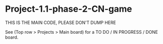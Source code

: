 # Project-1.1-phase-2-CN-game

THIS IS THE MAIN CODE, PLEASE DON'T DUMP HERE

See (Top row > Projects > Main board) for a TO DO / IN PROGRESS / DONE board.